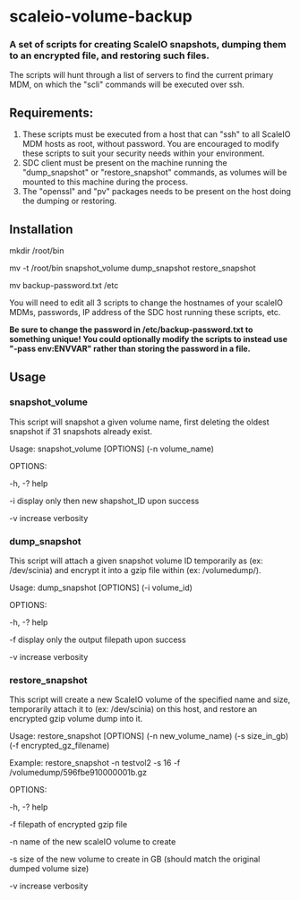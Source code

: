 # scaleio-volume-backup

### A set of scripts for creating ScaleIO snapshots, dumping them to an encrypted file, and restoring such files.

The scripts will hunt through a list of servers to find the current primary MDM, on which the "scli" commands will be executed over ssh.

## Requirements:

1. These scripts must be executed from a host that can "ssh" to all ScaleIO MDM hosts as root, without password. You are encouraged to modify these scripts to suit your security needs within your environment.
2. SDC client must be present on the machine running the "dump_snapshot" or "restore_snapshot" commands, as volumes will be mounted to this machine during the process.
3. The "openssl" and "pv" packages needs to be present on the host doing the dumping or restoring.

## Installation

mkdir /root/bin

mv -t /root/bin snapshot_volume dump_snapshot restore_snapshot

mv backup-password.txt /etc

You will need to edit all 3 scripts to change the hostnames of your scaleIO MDMs, passwords, IP address of the SDC host running these scripts, etc.

__**Be sure to change the password in /etc/backup-password.txt to something unique! You could optionally modify the scripts to instead use "-pass env:ENVVAR" rather than storing the password in a file.**__

## Usage


### snapshot_volume

This script will snapshot a given volume name, first deleting the oldest snapshot if 31 snapshots already exist.

Usage:  snapshot_volume [OPTIONS] (-n volume_name)

OPTIONS:

 -h, -?   help

 -i       display only then new shapshot_ID upon success

 -v       increase verbosity


### dump_snapshot

This script will attach a given snapshot volume ID temporarily as (ex: /dev/scinia) and encrypt it into a gzip file within (ex: /volumedump/).

Usage:  dump_snapshot [OPTIONS] (-i volume_id)

OPTIONS:

 -h, -?   help

 -f       display only the output filepath upon success

 -v       increase verbosity


### restore_snapshot

This script will create a new ScaleIO volume of the specified name and size, temporarily attach it to (ex: /dev/scinia) on this host, and restore an encrypted gzip volume dump into it.

Usage: restore_snapshot [OPTIONS] (-n new_volume_name) (-s size_in_gb) (-f encrypted_gz_filename)

Example: restore_snapshot -n testvol2 -s 16 -f /volumedump/596fbe910000001b.gz

OPTIONS:

 -h, -?   help

 -f       filepath of encrypted gzip file

 -n       name of the new scaleIO volume to create

 -s       size of the new volume to create in GB (should match the original dumped volume size)

 -v       increase verbosity
